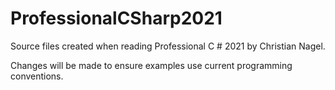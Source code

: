 # ProfessionalCSharp2021

Source files created when reading Professional C # 2021 by Christian Nagel.

Changes will be made to ensure examples use current programming conventions.
